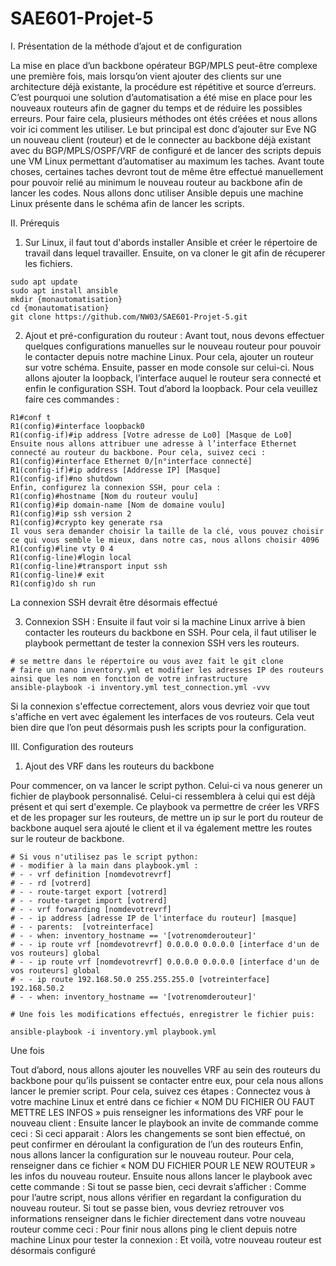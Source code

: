 # SAE601-Projet-5
I.	Présentation de la méthode d’ajout et de configuration 

La mise en place d’un backbone opérateur BGP/MPLS peut-être complexe une première fois, mais lorsqu’on vient ajouter des clients sur une architecture déjà existante, la procédure est répétitive et source d’erreurs. C’est pourquoi une solution d’automatisation a été mise en place pour les nouveaux routeurs afin de gagner du temps et de réduire les possibles erreurs.
Pour faire cela, plusieurs méthodes ont étés créées et nous allons voir ici comment les utiliser. 
Le but principal est donc d’ajouter sur Eve NG un nouveau client (routeur) et de le connecter au backbone déjà existant avec du BGP/MPLS/OSPF/VRF de configuré et de lancer des scripts depuis une VM Linux permettant d’automatiser au maximum les taches. 
Avant toute choses, certaines taches devront tout de même être effectué manuellement pour pouvoir relié au minimum le nouveau routeur au backbone afin de lancer les codes. 
Nous allons donc utiliser Ansible depuis une machine Linux présente dans le schéma afin de lancer les scripts. 

II.	Prérequis
1. Sur Linux, il faut tout d'abords installer Ansible et créer le répertoire de travail dans lequel travailler. Ensuite, on va cloner le git afin de récuperer les fichiers. 
```shell
sudo apt update
sudo apt install ansible
mkdir {monautomatisation}
cd {monautomatisation} 
git clone https://github.com/NW03/SAE601-Projet-5.git
```

2.	Ajout et pré-configuration du routeur :
Avant tout, nous devons effectuer quelques configurations manuelles sur le nouveau routeur pour pouvoir le contacter depuis notre machine Linux. 
Pour cela, ajouter un routeur sur votre schéma. 
Ensuite, passer en mode console sur celui-ci. 
Nous allons ajouter la loopback, l’interface auquel le routeur sera connecté et enfin le configuration SSH. 
Tout d’abord la loopback. Pour cela veuillez faire ces commandes :
```shell
R1#conf t
R1(config)#interface loopback0
R1(config-if)#ip address [Votre adresse de Lo0] [Masque de Lo0]
Ensuite nous allons attribuer une adresse à l’interface Ethernet connecté au routeur du backbone. Pour cela, suivez ceci : 
R1(config)#interface Ethernet 0/[n°interface connecté]
R1(config-if)#ip address [Addresse IP] [Masque]
R1(config-if)#no shutdown
Enfin, configurez la connexion SSH, pour cela : 
R1(config)#hostname [Nom du routeur voulu]
R1(config)#ip domain-name [Nom de domaine voulu]
R1(config)#ip ssh version 2
R1(config)#crypto key generate rsa 
Il vous sera demander choisir la taille de la clé, vous pouvez choisir ce qui vous semble le mieux, dans notre cas, nous allons choisir 4096
R1(config)#line vty 0 4
R1(config-line)#login local
R1(config-line)#transport input ssh
R1(config-line)# exit
R1(config)do sh run
```
La connexion SSH devrait être désormais effectué

3.	Connexion SSH : 
Ensuite il faut voir si la machine Linux arrive à bien contacter les routeurs du backbone en SSH. Pour cela, il faut utiliser le playbook permettant de tester la connexion SSH vers les routeurs. 
```shell
# se mettre dans le répertoire ou vous avez fait le git clone
# faire un nano inventory.yml et modifier les adresses IP des routeurs ainsi que les nom en fonction de votre infrastructure 
ansible-playbook -i inventory.yml test_connection.yml -vvv
```
Si la connexion s'effectue correctement, alors vous devriez voir que tout s'affiche en vert avec également les interfaces de vos routeurs. 
Cela veut bien dire que l’on peut désormais push les scripts pour la configuration. 


III.	Configuration des routeurs 
1.	Ajout des VRF dans les routeurs du backbone

Pour commencer, on va lancer le script python. Celui-ci va nous generer un fichier de playbook personnalisé. Celui-ci ressemblera à celui qui est déjà présent et qui sert d'exemple. Ce playbook va permettre de créer les VRFS et de les propager sur les routeurs, de mettre un ip sur le port du routeur de backbone auquel sera ajouté le client et il va également mettre les routes sur le routeur de backbone. 

```shell
# Si vous n'utilisez pas le script python:
# - modifier à la main dans playbook.yml :
# - - vrf definition [nomdevotrevrf]
# - - rd [votrerd] 
# - - route-target export [votrerd]
# - - route-target import [votrerd]
# - - vrf forwarding [nomdevotrevrf]
# - - ip address [adresse IP de l'interface du routeur] [masque]
# - - parents:  [votreinterface]
# - - when: inventory_hostname == '[votrenomderouteur]'
# - - ip route vrf [nomdevotrevrf] 0.0.0.0 0.0.0.0 [interface d'un de vos routeurs] global 
# - - ip route vrf [nomdevotrevrf] 0.0.0.0 0.0.0.0 [interface d'un de vos routeurs] global 
# - - ip route 192.168.50.0 255.255.255.0 [votreinterface] 192.168.50.2
# - - when: inventory_hostname == '[votrenomderouteur]'

# Une fois les modifications effectués, enregistrer le fichier puis:

ansible-playbook -i inventory.yml playbook.yml
```
Une fois 



Tout d’abord, nous allons ajouter les nouvelles VRF au sein des routeurs du backbone pour qu’ils puissent se contacter entre eux, pour cela nous allons lancer le premier script. 
Pour cela, suivez ces étapes : 
Connectez vous à votre machine Linux et entré dans ce fichier « NOM DU FICHIER OU FAUT METTRE LES INFOS » puis renseigner les informations des VRF pour le nouveau client :
Ensuite lancer le playbook an invite de commande comme ceci : 
Si ceci apparait : 
Alors les changements se sont bien effectué, on peut confirmer en déroulant la configuration de l’un des routeurs 
Enfin, nous allons lancer la configuration sur le nouveau routeur. Pour cela, renseigner dans ce fichier « NOM DU FICHIER POUR LE NEW ROUTEUR » les infos du nouveau routeur.
Ensuite nous allons lancer le playbook avec cette commande : 
Si tout se passe bien, ceci devrait s’afficher : 
Comme pour l’autre script, nous allons vérifier en regardant la configuration du nouveau routeur. 
Si tout se passe bien, vous devriez retrouver vos informations renseigner dans le fichier directement dans votre nouveau routeur comme ceci : 
Pour finir nous allons ping le client depuis notre machine Linux pour tester la connexion : 
Et voilà, votre nouveau routeur est désormais configuré   
